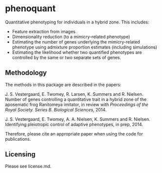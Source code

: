 # phenoquant

Quantitative phenotyping for individuals in a hybrid zone. This includes:
* Feature extraction from images
* Dimensionality reduction (to a mimicry-related phenotype)
* Estimating the number of genes underlying the mimicry-related phenotype using admixture proportion estimates (including simulations)
* Estimating the likelihood whether two quantified phenotypes are controlled by the same or two separate sets of genes.

## Methodology
The methods in this package are described in the papers:

J. S. Vestergaard, E. Twomey, R. Larsen, K. Summers and R. Nielsen. Number of genes controlling a quantitative trait in a hybrid zone  of the aposematic frog Ranitomeya imitator, in review with _Proceedings of the Royal Society. Series  B. Biological Sciences_, 2014. 

J. S. Vestergaard, E. Twomey, A. A. Nielsen, K. Summers and R. Nielsen. Identifying pleiotropic control of adaptive phenotypes, in prep, 2014. 

Therefore, please cite an appropriate paper when using the code for publications.

## Licensing
Please see license.md. 
